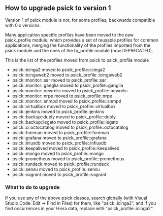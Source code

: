 ## How to upgrade psick to version 1

Version 1 of psick module is not, for some profiles, backwards compatible with 0.x versions.

Many application specific profiles have been moved to the new psick_profile module,
which provides a set of reusable profiles for common applications, merging the functionality of 
the profiles imported from the psick module and the ones of the tp_profile module (now DEPRECATED).

This is the list of the profiles moved from psick to psick_profile module

  - psick::icinga2 moved to psick_profile::icinga2
  - psick::icingaweb2 moved to psick_profile::icingaweb2
  - psick::monitor::sar moved to psick_profile::sar
  - psick::monitor::ganglia moved to psick_profile::ganglia
  - psick::monitor::newrelic moved to psick_profile::newrelic
  - psick::monitor::nrpe moved to psick_profile::nrpe
  - psick::monitor::snmpd moved to psick_profile::snmpd
  - psick::virtualbox moved to psick_profile::virtualbox
  - psick::jenkins moved to psick_profile::jenkins
  - psick::backup::duply moved to psick_profile::duply
  - psick::backup::legato moved to psick_profile::legato
  - psick::ci:octocatalog moved to psick_profile::octocatalog
  - psick::foreman moved to psick_profile::foreman
  - psick::grafana moved to psick_profile::grafana
  - psick::inluxdb moved to psick_profile::influxdb
  - psick::keepalived moved to psick_profile::keepalived
  - psick::mongo moved to psick_profile::mongo
  - psick::prometheus moved to psick_profile::prometheus
  - psick::rundeck moved to psick_profile::rundeck
  - psick::sensu moved to psick_profile::sensu
  - psick::vagrant moved to psick_profile::vagrant

### What to do to upgrade

If you use any of the above psick classes, search globally (with Visual Studio Code: Edit -> Find in Files) for them, like "psick::icinga2", and if you find occurrences in your Hiera data, replace with "psick_profile::icinga2".

